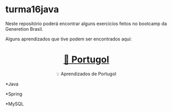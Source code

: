 # turma16java

Neste repositório poderá encontrar alguns exercicíos feitos no bootcamp da Generetion Brasil.

Alguns aprendizados que tive podem ser encontrados aqui:


<h1 align="center">
    <a href="https://github.com/Mayaramafioletti/turma16java/tree/main/portugol">🔗 Portugol</a>
</h1>
<p align="center">💡 Aprendizados de Portugol</p>

*Java

*Spring

*MySQL
